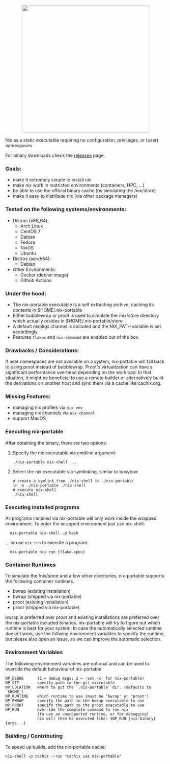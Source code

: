 <p align="center">
<img width="400" src="https://gist.githubusercontent.com/DavHau/755fed3774e89c0b9b8953a0a25309fa/raw/fdb8b96eeb94d3b8a79481fa6fad53281e10b15d/nix_portable_2021-04-28_bw.png">
</p>

Nix as a static executable requiring no configuration, privileges, or (user) namespaces.

For binary downloads check the [releases](https://github.com/DavHau/nix-portable/releases) page.

### Goals:
  - make it extremely simple to install nix
  - make nix work in restricted environments (containers, HPC, ...)
  - be able to use the official binary cache (by simulating the /nix/store)
  - make it easy to distribute nix (via other package managers)

### Tested on the following systems/environments:
  * Distros (x86_64):
    - Arch Linux
    - CentOS 7
    - Debian
    - Fedora
    - NixOS
    - Ubuntu
  * Distros (aarch64):
    - Debian
  * Other Environments:
    - Docker (debian image)
    - Github Actions

### Under the hood:
  - The nix-portable executable is a self extracting archive, caching its contents in $HOME/.nix-portable
  - Either bubblewrap or proot is used to simulate the /nix/store directory which actually resides in $HOME/.nix-portable/store
  - A default nixpkgs channel is included and the NIX_PATH variable is set accordingly.
  - Features `flakes` and `nix-command` are enabled out of the box.


### Drawbacks / Considerations:
If user namespaces are not available on a system, nix-portable will fall back to using proot instead of bubblewrap.
Proot's virtualization can have a significant performance overhead depending on the workload.
In that situation, it might be beneficial to use a remote builder or alternatively build the derivations on another host and sync them via a cache like cachix.org.


### Missing Features:
  - managing nix profiles via `nix-env`
  - managing nix channels via `nix-channel`
  - support MacOS


### Executing nix-portable
After obtaining the binary, there are two options:
1. Specify the nix executable via cmdline argument:
    ```
    ./nix-portable nix-shell ...
    ```
1. Select the nix executable via symlinking, similar to busybox:
    ```
    # create a symlink from ./nix-shell to ./nix-portable
    ln -s ./nix-portable ./nix-shell
    # execute nix-shell
    ./nix-shell
    ```

### Executing installed programs
All programs installed via nix-portable will only work inside the wrapped environment.
To enter the wrapped environment just use nix-shell:
```
  nix-portable nix-shell -p bash
```

... or use `nix run` to execute a program:
```
  nix-portable nix run {flake-spec}
```

### Container Runtimes
To simulate the /nix/store and a few other directories, nix-portable supports the following container runtimes.
  - bwrap (existing installation)
  - bwrap (shipped via nix-portable)
  - proot (existing installation)
  - proot (shipped via nix-portable)

bwrap is preferred over proot and existing installations are preferred over the nix-portable included binaries.
nix-portable will try to figure out which runtime is best for your system.
In case the automatically selected runtime doesn't work, use the follwing environment variables to specify the runtime, but please also open an issue, so we can improve the automatic selection.

### Environment Variables
The following environment variables are optional and can be used to override the default behaviour of nix-portable
```
NP_DEBUG      (1 = debug msgs; 2 = 'set -x' for nix-portable)
NP_GIT        specify path to the git executable
NP_LOCATION   where to put the `.nix-portable` dir. (defaults to `$HOME`)
NP_RUNTIME    which runtime to use (must be 'bwrap' or 'proot')
NP_BWRAP      specify the path to the bwrap executable to use
NP_PROOT      specify the path to the proot executable to use
NP_RUN        override the complete command to run nix
              (to use an unsupported runtime, or for debugging)
              nix will then be executed like: $NP_RUN {nix-binary} {args...}

```

### Building / Contributing
To speed up builds, add the nix-portable cache:
```
nix-shell -p cachix --run "cachix use nix-portable"
```
